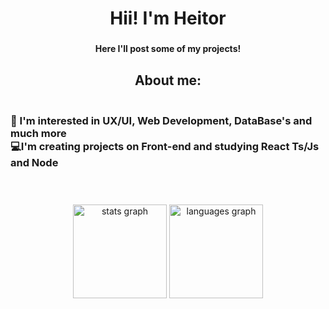<h1 align="center">Hii! I'm Heitor</h1>

###

<h4 align="center">Here I'll post some of my projects!</h4>

###

<h2 align="center">About me:</h2>

###

<h3 align="left"><br>📒 I'm interested in UX/UI, Web Development, DataBase's and much more<br> 💻I'm creating projects on Front-end and studying React Ts/Js and Node </h3> <br> 

###

<div align="center">
  <img src="https://github-readme-stats.vercel.app/api?username=Kimeduuu&hide_title=false&hide_rank=false&show_icons=true&include_all_commits=true&count_private=true&disable_animations=false&theme=dark&locale=en&hide_border=false&order=1" height="150" alt="stats graph"  />
  <img src="https://github-readme-stats.vercel.app/api/top-langs?username=Kimeduuu&locale=en&hide_title=false&layout=compact&card_width=320&langs_count=5&theme=dark&hide_border=false&order=2" height="150" alt="languages graph"  />
 
</div>

###
